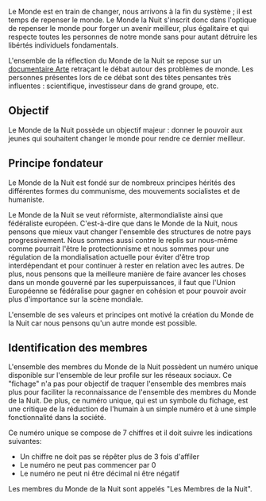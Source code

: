 Le Monde est en train de changer, nous arrivons à la fin du système ; il est temps de repenser le monde.
Le Monde la Nuit s'inscrit donc dans l'optique de repenser le monde pour forger un avenir meilleur, plus égalitaire et qui respecte toutes les personnes de notre monde sans pour autant détruire les libértés individuels fondamentals.

L'ensemble de la réflection du Monde de la Nuit se repose sur un [documentaire Arte](https://www.arte.tv/fr/videos/107883-000-A/solutions/) retraçant le débat autour des problèmes de monde. Les personnes présentes lors de ce débat sont des têtes pensantes très influentes : scientifique, investisseur dans de grand groupe, etc.

## Objectif
Le Monde de la Nuit possède un objectif majeur : donner le pouvoir aux jeunes qui souhaitent changer le monde pour rendre ce dernier meilleur.

## Principe fondateur
Le Monde de la Nuit est fondé sur de nombreux principes hérités des différentes formes du communisme, des mouvements socialistes et de humaniste.

Le Monde de la Nuit se veut réformiste, altermondialiste ainsi que fédéraliste européen.
C'est-à-dire que dans le Monde de la Nuit, nous pensons que mieux vaut changer l'ensemble des structures de notre pays progressivement.
Nous sommes aussi contre le replis sur nous-même comme pourrait l'être le protectionnisme et nous sommes pour une régulation de la mondialisation actuelle pour éviter d'être trop interdépendant et pour continuer à rester en relation avec les autres.
De plus, nous pensons que la meilleure manière de faire avancer les choses dans un monde gouverné par les superpuissances, il faut que l'Union Européenne se fédéralise pour gagner en cohésion et pour pouvoir avoir plus d'importance sur la scène mondiale.

L'ensemble de ses valeurs et principes ont motivé la création du Monde de la Nuit car nous pensons qu'un autre monde est possible.

## Identification des membres
L'ensemble des membres du Monde de la Nuit possèdent un numéro unique disponible sur l'ensemble de leur profile sur les réseaux sociaux.
Ce "fichage" n'a pas pour objectif de traquer l'ensemble des membres mais plus pour faciliter la reconnaissance de l'ensemble des membres du Monde de la Nuit. De plus, ce numéro unique, qui est un symbole du fichage, est une critique de la réduction de l'humain à un simple numéro et à une simple fonctionnalité dans la société.

Ce numéro unique se compose de 7 chiffres et il doit suivre les indications suivantes:
- Un chiffre ne doit pas se répêter plus de 3 fois d'affiler
- Le numéro ne peut pas commencer par 0
- Le numéro ne peut ni être décimal ni être négatif

Les membres du Monde de la Nuit sont appelés "Les Membres de la Nuit".